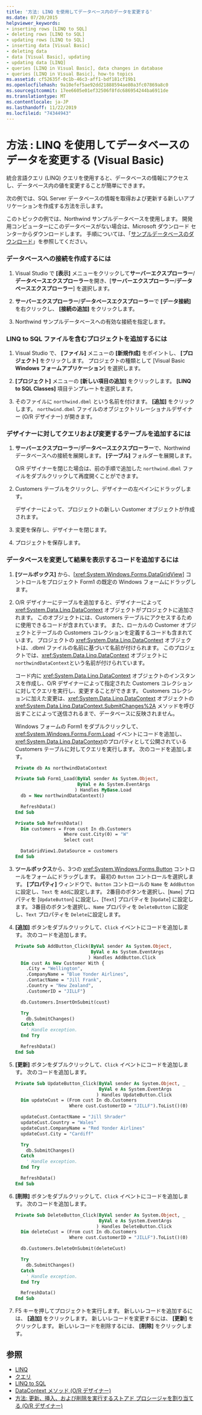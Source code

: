 ```yaml
---
title: '方法: LINQ を使用してデータベース内のデータを変更する'
ms.date: 07/20/2015
helpviewer_keywords:
- inserting rows [LINQ to SQL]
- deleting rows [LINQ to SQL]
- updating rows [LINQ to SQL]
- inserting data [Visual Basic]
- deleting data
- data [Visual Basic], updating
- updating data [LINQ]
- queries [LINQ in Visual Basic], data changes in database
- queries [LINQ in Visual Basic], how-to topics
ms.assetid: cf52635f-0c1b-46c3-aff1-bdf181cf19b1
ms.openlocfilehash: 9a10efef5ae92dd21888594ae80a3fc07869a8c0
ms.sourcegitcommit: 17ee6605e01ef32506f8fdc686954244ba6911de
ms.translationtype: MT
ms.contentlocale: ja-JP
ms.lasthandoff: 11/22/2019
ms.locfileid: "74344943"
---
```

# <a name="how-to-modify-data-in-a-database-by-using-linq-visual-basic"></a>方法 : LINQ を使用してデータベースのデータを変更する (Visual Basic)

統合言語クエリ (LINQ) クエリを使用すると、データベースの情報にアクセスし、データベース内の値を変更することが簡単にできます。

次の例では、SQL Server データベースの情報を取得および更新する新しいアプリケーションを作成する方法を示します。

このトピックの例では、Northwind サンプルデータベースを使用します。 開発用コンピューターにこのデータベースがない場合は、Microsoft ダウンロード センターからダウンロードします。 手順については、「[サンプルデータベースのダウンロード](../../../../framework/data/adonet/sql/linq/downloading-sample-databases.md)」を参照してください。

### <a name="to-create-a-connection-to-a-database"></a>データベースへの接続を作成するには

1. Visual Studio で **[表示]** メニューをクリックして**サーバーエクスプローラー**/**データベースエクスプローラー**を開き、[**サーバーエクスプローラー**/**データベースエクスプローラー**] を選択します。

2. **サーバーエクスプローラー**/**データベースエクスプローラー**で **[データ接続]** を右クリックし、 **[接続の追加]** をクリックします。

3. Northwind サンプルデータベースへの有効な接続を指定します。

### <a name="to-add-a-project-with-a-linq-to-sql-file"></a>LINQ to SQL ファイルを含むプロジェクトを追加するには

1. Visual Studio で、 **[ファイル]** メニューの **[新規作成]** をポイントし、 **[プロジェクト]** をクリックします。 プロジェクトの種類として [Visual Basic **Windows フォームアプリケーション**] を選択します。

2. **[プロジェクト]** メニューの **[新しい項目の追加]** をクリックします。 **[LINQ to SQL Classes]** 項目テンプレートを選択します。

3. そのファイルに `northwind.dbml` という名前を付けます。 **[追加]** をクリックします。 `northwind.dbml` ファイルのオブジェクトリレーショナルデザイナー (O/R デザイナー) が開きます。

### <a name="to-add-tables-to-query-and-modify-to-the-designer"></a>デザイナーに対してクエリおよび変更するテーブルを追加するには

1. **サーバーエクスプローラー**/**データベースエクスプローラー**で、Northwind データベースへの接続を展開します。 **[テーブル]** フォルダーを展開します。

     O/R デザイナーを閉じた場合は、前の手順で追加した `northwind.dbml` ファイルをダブルクリックして再度開くことができます。

2. Customers テーブルをクリックし、デザイナーの左ペインにドラッグします。

     デザイナーによって、プロジェクトの新しい Customer オブジェクトが作成されます。

3. 変更を保存し、デザイナーを閉じます。

4. プロジェクトを保存します。

### <a name="to-add-code-to-modify-the-database-and-display-the-results"></a>データベースを変更して結果を表示するコードを追加するには

1. **[ツールボックス]** から、[<xref:System.Windows.Forms.DataGridView>] コントロールをプロジェクト Form1 の既定の Windows フォームにドラッグします。

2. O/R デザイナーにテーブルを追加すると、デザイナーによって <xref:System.Data.Linq.DataContext> オブジェクトがプロジェクトに追加されます。 このオブジェクトには、Customers テーブルにアクセスするために使用できるコードが含まれています。 また、ローカルの Customer オブジェクトとテーブルの Customers コレクションを定義するコードも含まれています。 プロジェクトの <xref:System.Data.Linq.DataContext> オブジェクトは、.dbml ファイルの名前に基づいて名前が付けられます。 このプロジェクトでは、<xref:System.Data.Linq.DataContext> オブジェクトに `northwindDataContext`という名前が付けられています。

     コード内に <xref:System.Data.Linq.DataContext> オブジェクトのインスタンスを作成し、O/R デザイナーによって指定された Customers コレクションに対してクエリを実行し、変更することができます。 Customers コレクションに加えた変更は、<xref:System.Data.Linq.DataContext> オブジェクトの <xref:System.Data.Linq.DataContext.SubmitChanges%2A> メソッドを呼び出すことによって送信されるまで、データベースに反映されません。

     Windows フォームの Form1 をダブルクリックして、<xref:System.Windows.Forms.Form.Load> イベントにコードを追加し、<xref:System.Data.Linq.DataContext>のプロパティとして公開されている Customers テーブルに対してクエリを実行します。 次のコードを追加します。

    ```vb
    Private db As northwindDataContext

    Private Sub Form1_Load(ByVal sender As System.Object,
                           ByVal e As System.EventArgs
                          ) Handles MyBase.Load
      db = New northwindDataContext()

      RefreshData()
    End Sub

    Private Sub RefreshData()
      Dim customers = From cust In db.Customers
                      Where cust.City(0) = "W"
                      Select cust

      DataGridView1.DataSource = customers
    End Sub
    ```

3. **ツールボックス**から、3つの <xref:System.Windows.Forms.Button> コントロールをフォームにドラッグします。 最初の `Button` コントロールを選択します。 **[プロパティ]** ウィンドウで、`Button` コントロールの `Name` を `AddButton` に設定し、`Text` を `Add`に設定します。 2番目のボタンを選択し、[`Name`] プロパティを [`UpdateButton`] に設定し、[`Text`] プロパティを [`Update`] に設定します。 3番目のボタンを選択し、`Name` プロパティを `DeleteButton` に設定し、`Text` プロパティを `Delete`に設定します。

4. **[追加]** ボタンをダブルクリックして、`Click` イベントにコードを追加します。 次のコードを追加します。

    ```vb
    Private Sub AddButton_Click(ByVal sender As System.Object,
                                ByVal e As System.EventArgs
                               ) Handles AddButton.Click
      Dim cust As New Customer With {
        .City = "Wellington",
        .CompanyName = "Blue Yonder Airlines",
        .ContactName = "Jill Frank",
        .Country = "New Zealand",
        .CustomerID = "JILLF"}

      db.Customers.InsertOnSubmit(cust)

      Try
        db.SubmitChanges()
      Catch
        ' Handle exception.
      End Try

      RefreshData()
    End Sub
    ```

5. **[更新]** ボタンをダブルクリックして、`Click` イベントにコードを追加します。 次のコードを追加します。

    ```vb
    Private Sub UpdateButton_Click(ByVal sender As System.Object, _
                                   ByVal e As System.EventArgs
                                  ) Handles UpdateButton.Click
      Dim updateCust = (From cust In db.Customers
                        Where cust.CustomerID = "JILLF").ToList()(0)

      updateCust.ContactName = "Jill Shrader"
      updateCust.Country = "Wales"
      updateCust.CompanyName = "Red Yonder Airlines"
      updateCust.City = "Cardiff"

      Try
        db.SubmitChanges()
      Catch
        ' Handle exception.
      End Try

      RefreshData()
    End Sub
    ```

6. **[削除]** ボタンをダブルクリックして、`Click` イベントにコードを追加します。 次のコードを追加します。

    ```vb
    Private Sub DeleteButton_Click(ByVal sender As System.Object, _
                                   ByVal e As System.EventArgs
                                  ) Handles DeleteButton.Click
      Dim deleteCust = (From cust In db.Customers
                        Where cust.CustomerID = "JILLF").ToList()(0)

      db.Customers.DeleteOnSubmit(deleteCust)

      Try
        db.SubmitChanges()
      Catch
        ' Handle exception.
      End Try

      RefreshData()
    End Sub
    ```

7. F5 キーを押してプロジェクトを実行します。 新しいレコードを追加するには、 **[追加]** をクリックします。 新しいレコードを変更するには、 **[更新]** をクリックします。 新しいレコードを削除するには、 **[削除]** をクリックします。

## <a name="see-also"></a>参照

- [LINQ](../../../../visual-basic/programming-guide/language-features/linq/index.md)
- [クエリ](../../../../visual-basic/language-reference/queries/index.md)
- [LINQ to SQL](../../../../framework/data/adonet/sql/linq/index.md)
- [DataContext メソッド (O/R デザイナー)](/visualstudio/data-tools/datacontext-methods-o-r-designer)
- [方法: 更新、挿入、および削除を実行するストアド プロシージャを割り当てる (O/R デザイナー)](/visualstudio/data-tools/how-to-assign-stored-procedures-to-perform-updates-inserts-and-deletes-o-r-designer)
